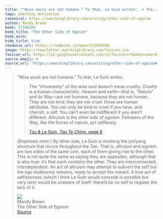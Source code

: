 ```yaml
---
title: "“Wise souls are not humane.” To that, Le Guin writes:  > The..."
tags: identity motivation
canonical: https://aworkinglibrary.com/writing/other-side-of-egoism
author: Mandy Brown
book: 27246260
book_title: "The Other Side of Egoism"
book_asin: 
hide_title: true
readwise_url: https://readwise.io/open/521655690
image: https://newsletter.aworkinglibrary.com/favicon.ico
favicon_url: https://s2.googleusercontent.com/s2/favicons?domain=aworkinglibrary.com
source_emoji: 🌐
source_url: "https://aworkinglibrary.com/writing/other-side-of-egoism#:~:text=%E2%80%9CWise%20souls%20are,lack%20of%20it."
---
```


> “Wise souls are not humane.” To that, Le Guin writes:
> 
> > The “inhumanity” of the wise soul doesn’t mean cruelty. Cruelty is a human characteristic. Heaven and earth—that is, “Nature” and its Way—are not humane, because they are not human. They are not kind; they are not cruel: those are human attributes. You can only be kind or cruel if you have, and cherish, a self. You can’t even be indifferent if you aren’t different. *Altruism is the other side of egoism.* Followers of the Way, like the forces of nature, act selflessly.
> > 
> > [Tzu & Le Guin, *Tao Te Ching*, page 8](https://aworkinglibrary.com/reading/tao-te-ching)
> 
> (*Emphasis mine.*) By other side, Le Guin is invoking the yin/yang structure that recurs throughout the *Tao*. That is, altruism and egoism are two sides of the same coin, each of them giving rise to the other. This is not quite the same as saying they are opposites, although that is also true: it’s that each *contains* the other. They are interconnected, interdependent. An act of altruism may attempt to subvert the self but the ego stubbornly remains, ready to accept the reward. A true act of selflessness (which I think Le Guin would concede is possible but very rare) would be unaware of itself: there’d be no self to register the lack of it.
> <div class="quoteback-footer"><div class="quoteback-avatar"><img class="mini-favicon" src="https://s2.googleusercontent.com/s2/favicons?domain=aworkinglibrary.com"></div><div class="quoteback-metadata"><div class="metadata-inner"><span style="display:none">FROM:</span><div aria-label="Mandy Brown" class="quoteback-author"> Mandy Brown</div><div aria-label="The Other Side of Egoism" class="quoteback-title"> The Other Side of Egoism</div></div></div><div class="quoteback-backlink"><a target="_blank" aria-label="go to the full text of this quotation" rel="noopener" href="https://aworkinglibrary.com/writing/other-side-of-egoism#:~:text=%E2%80%9CWise%20souls%20are,lack%20of%20it." class="quoteback-arrow"> Source</a></div></div>